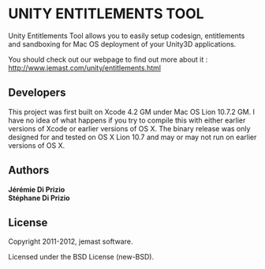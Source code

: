 UNITY ENTITLEMENTS TOOL
=======================

Unity Entitlements Tool allows you to easily setup codesign, entitlements and sandboxing for Mac OS deployment of your Unity3D applications.

You should check out our webpage to find out more about it : http://www.jemast.com/unity/entitlements.html

Developers
----------

This project was first built on Xcode 4.2 GM under Mac OS Lion 10.7.2 GM. I have no idea of what happens if you try to compile this with either earlier versions of Xcode or earlier versions of OS X. The binary release was only designed for and tested on OS X Lion 10.7 and may or may not run on earlier versions of OS X.

Authors
-------

**Jérémie Di Prizio**  
**Stéphane Di Prizio**

License
-------

Copyright 2011-2012, jemast software.

Licensed under the BSD License (new-BSD).